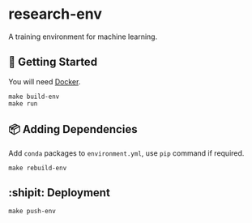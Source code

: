 research-env
===================

A training environment for machine learning.

## :running: Getting Started

You will need [Docker](https://www.docker.com/docker-mac).

```
make build-env
make run
```

## :package: Adding Dependencies

Add `conda` packages to `environment.yml`, use `pip` command if required.

```
make rebuild-env
```

## :shipit: Deployment

```
make push-env
```
